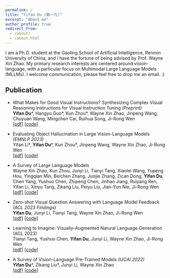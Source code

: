 ```yaml
---
permalink: /
title: "Yifan Du (都一凡)"
excerpt: "About me"
author_profile: true
redirect_from: 
  - /about/
  - /about.html
---
```


I am a Ph.D. student at the Gaoling School of Artificial Intelligence, Renmin University of China, and I have the fortune of being advised by Prof. Wayne Xin Zhao. My primary research interests are centered around vision-language, with a particular focus on Multimodal Large Language Models (MLLMs). I welcome communication, please feel free to drop me an email. :)

## Publication

- What Makes for Good Visual Instructions? Synthesizing Complex Visual Reasoning Instructions for Visual Instruction Tuning _(Preprint)_  
  **Yifan Du***, Hangyu Guo*, Kun Zhou*, Wayne Xin Zhao, Jinpeng Wang, Chuyuan Wang, Mingchen Cai, Ruihua Song, Ji-Rong Wen  
  [[pdf]](https://arxiv.org/pdf/2311.01487.pdf) [[code]](https://github.com/RUCAIBox/ComVint)
  
- Evaluating Object Hallucination in Large Vision-Language Models _(EMNLP 2023)_  
  Yifan Li*, **Yifan Du***, Kun Zhou*, Jinpeng Wang, Wayne Xin Zhao, Ji-Rong Wen  
  [[pdf]](https://arxiv.org/pdf/2305.10355.pdf) [[code]](https://github.com/RUCAIBox/POPE)

- A Survey of Large Language Models  
  Wayne Xin Zhao, Kun Zhou, Junyi Li, Tianyi Tang, Xiaolei Wang, Yupeng Hou, Yingqian Min, Beichen Zhang, Junjie Zhang, Zican Dong, **Yifan Du**, Chen Yang, Yushuo Chen, Zhipeng Chen, Jinhao Jiang, Ruiyang Ren, Yifan Li, Xinyu Tang, Zikang Liu, Peiyu Liu, Jian-Yun Nie, Ji-Rong Wen  
  [[pdf]](https://arxiv.org/pdf/2303.18223.pdf) [[code]](https://github.com/RUCAIBox/LLMSurvey)
  
- Zero-shot Visual Question Answering with Language Model Feedback _(ACL 2023 Findings)_  
  **Yifan Du**, Junyi Li, Tianyi Tang, Wayne Xin Zhao, Ji-Rong Wen  
  [[pdf]](https://arxiv.org/pdf/2305.17006.pdf) [[code]](https://github.com/RUCAIBox/LAMOC)

- Learning to Imagine: Visually-Augmented Natural Language Generation (ACL 2023)  
  Tianyi Tang, Yushuo Chen, **Yifan Du**, Junyi Li, Wayne Xin Zhao, Ji-Rong Wen  
  [[pdf]](https://arxiv.org/pdf/2305.16944.pdf) [[code]](https://github.com/RUCAIBox/LIVE)

- A Survey of Vision-Language Pre-Trained Models _(IJCAI 2022)_  
  **Yifan Du***, Zikang Liu*, Junyi Li, Wayne Xin Zhao  
  [[pdf]](https://arxiv.org/pdf/2202.10936.pdf) [[code]]()
    
